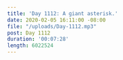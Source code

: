 ```yaml
---
title: 'Day 1112: A giant asterisk.'
date: 2020-02-05 16:11:00 -08:00
file: "/uploads/Day-1112.mp3"
post: Day 1112
duration: '00:07:28'
length: 6022524
---
```


